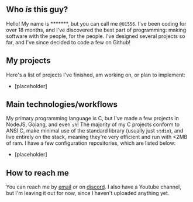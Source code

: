 ## Who _is_ this guy?
Hello! My name is *******, but you can call me `@01556`. I've been coding for over 18 months, and I've discovered the best part of programming: making software with the people, for the people. I've designed several projects so far, and I've since decided to code a few on Github!

## My projects
Here's a list of projects I've finished, am working on, or plan to implement:
- [placeholder] 

## Main technologies/workflows
My primary programming language is C, but I've made a few projects in NodeJS, Golang, and even `sh`! The majority of my C projects conform to ANSI C, make minimal use of the standard library (usually just `stdio`), and live entirely on the stack, meaning they're very efficient and run with <2MB of ram. I have a few configuration repositories, which are listed below:
- [placeholder]

## How to reach me
You can reach me by [email](mailto:addison.brendtro+toaster@gmail.com) or on [discord](https://discordapp.com/users/630397435805696020). I also have a Youtube channel, but I'm leaving it out for now, since I haven't uploaded anything yet.
